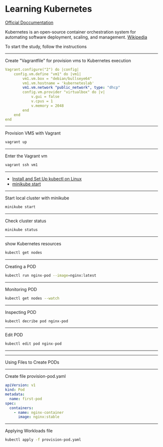 # Learning Kubernetes

[Official Doccumentation](https://kubernetes.io/docs/home/)

Kubernetes is an open-source container orchestration system for automating software deployment, scaling, and management. [Wikipedia](https://en.wikipedia.org/wiki/Kubernetes)

To start the study, follow the instructions

---
Create "Vagrantfile" for provision vms to Kubernetes execution

```yaml
Vagrant.configure("2") do |config|
    config.vm.define "vm1" do |vm1|
        vm1.vm.box = "debian/bullseye64"
        vm1.vm.hostname = 'kuberneteslab'
        vm1.vm.network "public_network", type: "dhcp"
        config.vm.provider "virtualbox" do |v|
            v.gui = false
            v.cpus = 1
            v.memory = 2048
        end
    end
end
```

---
Provision VMS with Vagrant

```bash
vagrant up
```

---
Enter the Vagrant vm

```bash
vagrant ssh vm1
```

---

- [Install and Set Up kubectl on Linux](https://kubernetes.io/docs/tasks/tools/install-kubectl-linux/)
- [minikube start](https://minikube.sigs.k8s.io/docs/start/)

---
Start local cluster with minikube

```bash
minikube start
```

---
Check cluster status

```bash
minikube status
```

---
show Kubernetes resources

```bash
kubectl get nodes 
```

---
Creating a POD

```bash
kubectl run nginx-pod --image=nginx:latest
```

---
Monitoring POD

```bash
kubectl get nodes --watch
```

---
Inspecting POD

```bash
kubectl decribe pod nginx-pod
```

---
Edit POD

```bash
kubectl edit pod nginx-pod
```

---
---

Using Files to Create PODs

---
Create file provision-pod.yaml

```yaml
apiVersion: v1
kind: Pod
metadata:
  name: first-pod
spec:
  containers:
    - name: nginx-container
      image: nginx:stable
```

---
Applying Workloads file

```bash
kubectl apply -f provision-pod.yaml
```
